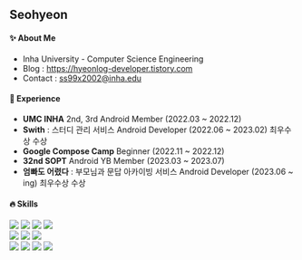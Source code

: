 <div>

 ## Seohyeon 
</div>

<div>

#### ✨ About Me
- Inha University - Computer Science Engineering
- Blog : https://hyeonlog-developer.tistory.com
- Contact : ss99x2002@inha.edu

#### 🌟 Experience
- **UMC INHA** 2nd, 3rd Android Member (2022.03 ~ 2022.12)
- **Swith** : 스터디 관리 서비스 Android Developer (2022.06 ~ 2023.02) 최우수상 수상 
- **Google Compose Camp** Beginner (2022.11 ~ 2022.12)
- **32nd SOPT** Android YB Member (2023.03 ~ 2023.07)
- **엄빠도 어렸다** : 부모님과 문답 아카이빙 서비스 Android Developer (2023.06 ~ ing) 최우수상 수상 

#### 🔥 Skills

<img src="https://img.shields.io/badge/Kotlin-7F52FF?style=flat-square&logo=Kotlin&logoColor=white"/>
<img src="https://img.shields.io/badge/C++-00599C?style=flat-square&logo=c%2B%2B&logoColor=white"/>
<img src="https://img.shields.io/badge/Android-3DDC84?style=flat-square&logo=Android&logoColor=white" />
<img src="https://img.shields.io/badge/Android Studio-3DDC84?style=flat-square&logo=Android Studio&logoColor=white" /><br>
<img src="https://img.shields.io/badge/html5-E34F26?style=flat-square&logo=html5&logoColor=white">
<img src="https://img.shields.io/badge/css-1572B6?style=flat-square&logo=css3&logoColor=white">
<img src="https://img.shields.io/badge/javascript-F7DF1E?style=flat-square&logo=javascript&logoColor=black"><br>
<img src="https://img.shields.io/badge/github-181717?style=flat-square&logo=github&logoColor=white">
<img src="https://img.shields.io/badge/Firebase-FFCA28?style=flat-square&logo=Firebase&logoColor=white"/>
<img src="https://img.shields.io/badge/Photoshop-31A8FF?style=flat-square&logo=Adobe Photoshop&logoColor=white">
<img src="https://img.shields.io/badge/Figma-F24E1E?style=flat-square&logo=Figma&logoColor=white">

<!--
#### 🌱 BOJ
<div align=left><img src="http://mazassumnida.wtf/api/v2/generate_badge?boj=ss99x2002"></div> -->

<!-- ### Hi there 👋 -->
<!--
**ss99x2002/ss99x2002** is a ✨ _special_ ✨ repository because its `README.md` (this file) appears on your GitHub profile.
Here are some ideas to get you started:

- 🔭 I’m currently working on ...
- 🌱 I’m currently learning ...
- 👯 I’m looking to collaborate on ...
- 🤔 I’m looking for help with ...
- 💬 Ask me about ...
- 📫 How to reach me: ...
- 😄 Pronouns: ...
- ⚡ Fun fact: ...
-->
